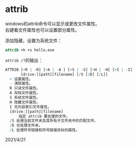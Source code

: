 # attrib

windows的attrib命令可以显示或更改文件属性。  
右键看文件属性也可以设置部分属性。  

添加隐藏，设置为系统文件：  
```bat
attrib +h +s hello.exe
```

`attrib /?`的输出：  
```r
ATTRIB [+R | -R] [+A | -A ] [+S | -S] [+H | -H] [+I | -I]
       [drive:][path][filename] [/S [/D] [/L]]
  + 设置属性。
  - 清除属性。
  R 只读文件属性。
  A 存档文件属性。
  S 系统文件属性。
  H 隐藏文件属性。
  I 无内容索引文件属性。
  [drive:][path][filename]
      指定 attrib 要处理的文件。
  /S 处理当前文件夹及其所有子文件夹中的匹配文件。
  /D 也处理文件夹。
  /L 处理符号链接和符号链接目标的属性。
```


2021/4/21  
